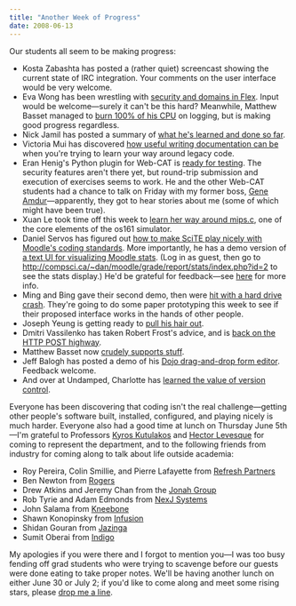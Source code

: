 ```yaml
---
title: "Another Week of Progress"
date: 2008-06-13
---
```

Our students all seem to be making progress:
<ul>
  <li>Kosta Zabashta has posted a (rather quiet) screencast showing the current state of IRC integration. Your comments on the user interface would be very welcome.</li>
  <li>Eva Wong has been wrestling with <a href="http://iwa-wong.livejournal.com/2382.html">security and domains in Flex</a>. Input would be welcome—surely it can't be this hard? Meanwhile, Matthew Basset managed to <a href="http://mbasset.wordpress.com/2008/06/13/steady-as-she-goes/">burn 100% of his CPU</a> on logging, but is making good progress regardless.</li>
  <li>Nick Jamil has posted a summary of <a href="http://nickjamil.livejournal.com/9932.html">what he's learned and done so far</a>.</li>
  <li>Victoria Mui has discovered <a href="http://idea021.wordpress.com/2008/06/13/document-me/">how useful writing documentation can be</a> when you're trying to learn your way around legacy code.</li>
  <li>Eran Henig's Python plugin for Web-CAT is <a href="http://summerwebcat.wordpress.com/2008/06/13/blooming-time/">ready for testing</a>. The security features aren't there yet, but round-trip submission and execution of exercises seems to work. He and the other Web-CAT students had a chance to talk on Friday with my former boss, <a href="http://www.nevex.com/">Gene Amdur</a>—apparently, they got to hear stories about me (some of which might have been true).</li>
  <li>Xuan Le took time off this week to <a href="http://os161viz.blogspot.com/2008/06/week-5-is-it.html">learn her way around mips.c</a>, one of the core elements of the os161 simulator.</li>
  <li>Daniel Servos has figured out <a href="http://hackerdan.com/programing/making-scite-play-nice-with-moodles-coding-guide-lines/">how to make SciTE play nicely with Moodle's coding standards</a>. More importantly, he has a demo version of <a href="http://compsci.ca/~dan/moodle/">a text UI for visualizing Moodle stats</a>.  (Log in as guest, then go to <a href="http://compsci.ca/~dan/moodle/grade/report/stats/index.php?id=2">http://compsci.ca/~dan/moodle/grade/report/stats/index.php?id=2</a> to see the stats display.)  He'd be grateful for feedback—see <a href="http://hackerdan.com/programing/cvs-demo-and-a-bug/">here</a> for more info.</li>
  <li>Ming and Bing gave their second demo, then were <a href="http://pipe3f.wordpress.com/2008/06/15/blasted-back-to-the-stone-ages/">hit with a hard drive crash</a>. They're going to do some paper prototyping this week to see if their proposed interface works in the hands of other people.</li>
  <li>Joseph Yeung is getting ready to <a href="http://openafsmmc.wordpress.com/2008/06/16/crashes/">pull his hair out</a>.</li>
  <li>Dmitri Vassilenko has taken Robert Frost's advice, and is <a href="http://slashid.wordpress.com/2008/06/17/the-final-stretch/">back on the HTTP POST highway</a>.</li>
  <li>Matthew Basset now <a href="http://mbasset.wordpress.com/2008/06/16/it-lives/">crudely supports stuff</a>.</li>
  <li>Jeff Balogh has posted a demo of his <a href="http://dojotoolkit.org/2008/06/17/whats-going-dnd-form-editor-land">Dojo drag-and-drop form editor</a>. Feedback welcome.</li>
  <li>And over at Undamped, Charlotte has <a href="http://undamped.blogspot.com/2008/06/optimization.html">learned the value of version control</a>.</li>
</ul>
Everyone has been discovering that coding isn't the real challenge—getting other people's software built, installed, configured, and playing nicely is much harder. Everyone also had a good time at lunch on Thursday June 5th—I'm grateful to Professors <a href="http://www.cs.toronto.edu/~kyros/">Kyros Kutulakos</a> and <a href="http://www.cs.toronto.edu/~hector/">Hector Levesque</a> for coming to represent the department, and to the following friends from industry for coming along to talk about life outside academia:
<ul>
  <li>Roy Pereira, Colin Smillie, and Pierre Lafayette from <a href="http://refreshpartners.com">Refresh Partners</a></li>
  <li>Ben Newton from <a href="http://www.rogers.com">Rogers</a></li>
  <li>Drew Atkins and Jeremy Chan from the <a href="http://www.jonahgroup.com">Jonah Group</a></li>
  <li>Rob Tyrie and Adam Edmonds from <a href="http://www.nexjsystems.com">NexJ Systems</a></li>
  <li>John Salama from <a href="http://www.kneebone.com">Kneebone</a></li>
  <li>Shawn Konopinsky from <a href="http://www.infusion.com">Infusion</a></li>
  <li>Shidan Gouran from <a href="http://www.jazinga.com">Jazinga</a></li>
  <li>Sumit Oberai from <a href="http://www.indigo.ca">Indigo</a></li>
</ul>
My apologies if you were there and I forgot to mention you—I was too busy fending off grad students who were trying to scavenge before our guests were done eating to take proper notes. We'll be having another lunch on either June 30 or July 2; if you'd like to come along and meet some rising stars, please <a href="mailto:gvwilson@third-bit.com">drop me a line</a>.
